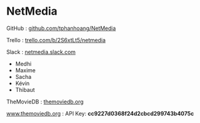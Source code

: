 # NetMedia

GitHub : [github.com/tphanhoang/NetMedia](https://github.com/tphanhoang/NetMedia "GitHub")

Trello : 
[trello.com/b/2S6xtLt5/netmedia](https://trello.com/b/2S6xtLt5/netmedia "Trello")

Slack : 
[netmedia.slack.com](https://netmedia.slack.com "Slack")

*   Medhi
*   Maxime
*   Sacha
*   Kévin
*   Thibaut



TheMovieDB : 
[themoviedb.org](http://www.themoviedb.org)

www.themoviedb.org : 
API Key: **cc9227d0368f24d2cbcd299743b4075c**